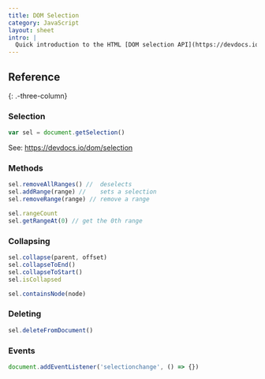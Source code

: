 ```yaml
---
title: DOM Selection
category: JavaScript
layout: sheet
intro: |
  Quick introduction to the HTML [DOM selection API](https://devdocs.io/dom/selection).
---
```


## Reference
{: .-three-column}

### Selection

```js
var sel = document.getSelection()
```

See: <https://devdocs.io/dom/selection>

### Methods

```js
sel.removeAllRanges() //  deselects
sel.addRange(range) //    sets a selection
sel.removeRange(range) // remove a range
```

```js
sel.rangeCount
sel.getRangeAt(0) // get the 0th range
```

### Collapsing

```js
sel.collapse(parent, offset)
sel.collapseToEnd()
sel.collapseToStart()
sel.isCollapsed
```

```js
sel.containsNode(node)
```

### Deleting

```js
sel.deleteFromDocument()
```

### Events

```js
document.addEventListener('selectionchange', () => {})
```
